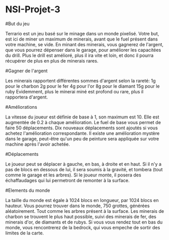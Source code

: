 # NSI-Projet-3

#But du jeu

Terrario est un jeu basé sur le minage dans un monde pixelisé.
Votre but, est ici de miner un maximum de minerais, avant que le fuel présent dans votre machine, se vide.
En minant des minerais, vous gagnerez de l'argent, que vous pourrez dépenser dans le garage, pour améliorer les capacitées du drill.
Plus le drill est amélioré, plus il ira vite et loin, et donc il pourra récupérer de plus en plus de minerais rares.

#Gagner de l'argent

Les minerais rapportent différentes sommes d'argent selon la rareté:
1g pour le charbon
2g pour le fer
4g pour l'or
8g pour le diamant
15g pour le ruby
Evidemment, plus le minerai miné est profond ou rare, plus il rapportera d'argent.

#Améliorations

La vitesse du joueur est définie de base à 1, son maximum est 10. Elle est augmentée de 0.2 à chaque amélioration.
Le fuel de base vous permet de faire 50 déplacements. Dix nouveaux déplacements sont ajoutés si vous achetez l'amélioration correspondante.
Il existe une amélioration mystère dans le garage, peut-être qu'un peu de peinture sera appliquée sur votre machine après l'avoir achetée.

#Déplacements

Le joueur peut se déplacer à gauche, en bas, à droite et en haut.
Si il n'y a pas de blocs en dessous de lui, il sera soumis à la gravité, et tombera (tout comme le garage et les arbres).
Si le joueur monte, il posera des échaffaudages qui lui permetront de remonter à la surface.

#Elements du monde

La taille du monde est égale à 1024 blocs en longueur, par 1024 blocs en hauteur.
Vous pourrez trouver dans le monde, 750 grottes, générées aléatoirement. Tout comme les arbres présent à la surface.
Les minerais de charbon se trouvent le plus haut possible, suivi des minerais de fer, des minerais d'or, de diamants et de rubys.
Si vous vous rendez tout en bas du monde, vous rencontrerez de la bedrock, qui vous empeche de sortir des limites de la carte.
